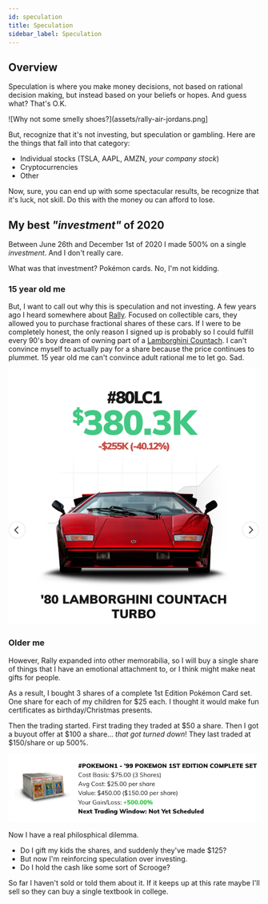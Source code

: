 ```yaml
---
id: speculation 
title: Speculation
sidebar_label: Speculation
---
```


## Overview
Speculation is where you make money decisions, not based on rational decision making, but instead based on your beliefs or hopes.  And guess what?  That's O.K.

![Why not some smelly shoes?](assets/rally-air-jordans.png]

But, recognize that it's not investing, but speculation or gambling.  Here are the things that fall into that category:

* Individual stocks (TSLA, AAPL, AMZN, *your company stock*)
* Cryptocurrencies 
* Other

Now, sure, you can end up with some spectacular results, be recognize that it's luck, not skill.  Do this with the money ou can afford to lose.

## My best *"investment"* of 2020

Between June 26th and December 1st of 2020 I made 500% on a single *investment*.  And I don't really care.

What was that investment?  Pokémon cards.  No, I'm not kidding.

### 15 year old me

But, I want to call out why this is speculation and not investing.  A few years ago I heard somewhere about [Rally](https://rallyrd.com/).  Focused on collectible cars, they allowed you to purchase fractional shares of these cars.  If I were to be completely honest, the only reason I signed up is probably so I could fulfill every 90's boy dream of owning part of a [Lamborghini Countach](https://en.wikipedia.org/wiki/Lamborghini_Countach).  I can't convince myself to actually pay for a share because the price continues to plummet.  15 year old me can't convince adult rational me to let go.  Sad.

![15-year old me crying](assets/rally-lambo.png)

### Older me

However, Rally expanded into other memorabilia, so I will buy a single share of things that I have an emotional attachment to, or I think might make neat gifts for people.

As a result, I bought 3 shares of a complete 1st Edition Pokémon Card set.  One share for each of my children for $25 each.  I thought it would make fun certificates as birthday/Christmas presents.  

Then the trading started.  First trading they traded at $50 a share.  Then I got a buyout offer at $100 a share... *that got turned down*!  They last traded at $150/share or up 500%.

![Couldn't catch it with a Master Ball](assets/rally-pokemon.png)

Now I have a real philosphical dilemma. 

* Do I gift my kids the shares, and suddenly they've made $125?
* But now I'm reinforcing speculation over investing.
* Do I hold the cash like some sort of Scrooge?

So far I haven't sold or told them about it.  If it keeps up at this rate maybe I'll sell so they can buy a single textbook in college.
